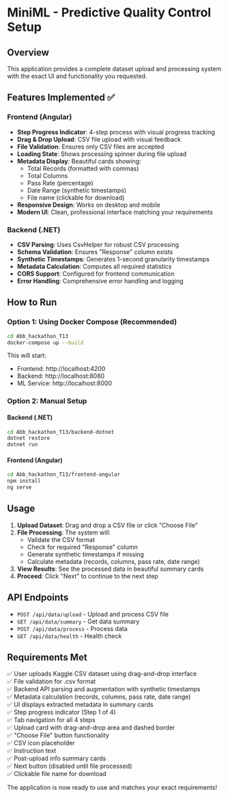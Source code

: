 # MiniML - Predictive Quality Control Setup

## Overview
This application provides a complete dataset upload and processing system with the exact UI and functionality you requested.

## Features Implemented ✅

### Frontend (Angular)
- **Step Progress Indicator**: 4-step process with visual progress tracking
- **Drag & Drop Upload**: CSV file upload with visual feedback
- **File Validation**: Ensures only CSV files are accepted
- **Loading State**: Shows processing spinner during file upload
- **Metadata Display**: Beautiful cards showing:
  - Total Records (formatted with commas)
  - Total Columns
  - Pass Rate (percentage)
  - Date Range (synthetic timestamps)
  - File name (clickable for download)
- **Responsive Design**: Works on desktop and mobile
- **Modern UI**: Clean, professional interface matching your requirements

### Backend (.NET)
- **CSV Parsing**: Uses CsvHelper for robust CSV processing
- **Schema Validation**: Ensures "Response" column exists
- **Synthetic Timestamps**: Generates 1-second granularity timestamps
- **Metadata Calculation**: Computes all required statistics
- **CORS Support**: Configured for frontend communication
- **Error Handling**: Comprehensive error handling and logging

## How to Run

### Option 1: Using Docker Compose (Recommended)
```bash
cd Abb_hackathon_T13
docker-compose up --build
```

This will start:
- Frontend: http://localhost:4200
- Backend: http://localhost:8080
- ML Service: http://localhost:8000

### Option 2: Manual Setup

#### Backend (.NET)
```bash
cd Abb_hackathon_T13/backend-dotnet
dotnet restore
dotnet run
```

#### Frontend (Angular)
```bash
cd Abb_hackathon_T13/frontend-angular
npm install
ng serve
```

## Usage

1. **Upload Dataset**: Drag and drop a CSV file or click "Choose File"
2. **File Processing**: The system will:
   - Validate the CSV format
   - Check for required "Response" column
   - Generate synthetic timestamps if missing
   - Calculate metadata (records, columns, pass rate, date range)
3. **View Results**: See the processed data in beautiful summary cards
4. **Proceed**: Click "Next" to continue to the next step

## API Endpoints

- `POST /api/data/upload` - Upload and process CSV file
- `GET /api/data/summary` - Get data summary
- `POST /api/data/process` - Process data
- `GET /api/data/health` - Health check

## Requirements Met

✅ User uploads Kaggle CSV dataset using drag-and-drop interface  
✅ File validation for .csv format  
✅ Backend API parsing and augmentation with synthetic timestamps  
✅ Metadata calculation (records, columns, pass rate, date range)  
✅ UI displays extracted metadata in summary cards  
✅ Step progress indicator (Step 1 of 4)  
✅ Tab navigation for all 4 steps  
✅ Upload card with drag-and-drop area and dashed border  
✅ "Choose File" button functionality  
✅ CSV icon placeholder  
✅ Instruction text  
✅ Post-upload info summary cards  
✅ Next button (disabled until file processed)  
✅ Clickable file name for download  

The application is now ready to use and matches your exact requirements!
